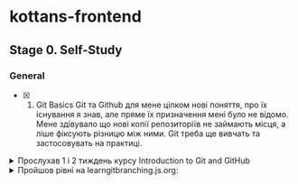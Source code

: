 # kottans-frontend

## Stage 0. Self-Study

### General
 
- [x] 1. Git Basics
Git та Github для мене цілком нові поняття, про їх існування я знав, але пряме їх призначення мені було не відомо.
Мене здівувало що нові копії репозиторіїв не займають місця, а ліше фіксують різницю між ними.
Git треба ще вивчать та застосовувать на практиці.
<details>
  <summary>
  Прослухав 1 і 2 тиждень курсу Introduction to Git and GitHub
  </summary>
![Quiz](https://github.com/wwwowka/kottans-frontend/blob/main/git_basics/git-learngitbranching-0.jpg)  
![Quiz](https://github.com/wwwowka/kottans-frontend/blob/main/git_basics/git-learngitbranching-1.jpg)  
</details> 
<details>
  <summary>
Пройшов рівні на learngitbranching.js.org:
</summary>
![Quiz](https://github.com/wwwowka/kottans-frontend/blob/main/git_basics/git-final.jpg)  
</details>
